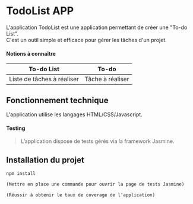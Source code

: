 TodoList APP
============

L'application TodoList est une application permettant de créer une "To-do List".<br>
 C'est un outil simple et efficace pour gérer les tâches d'un projet.
#### Notions à connaître

To-do List | To-do |
--- | --- |
Liste de tâches à réaliser | Tâche à réaliser |

Fonctionnement technique
------------------------

  L'application utilise les langages HTML/CSS/Javascript.

  #### Testing

  > L’application dispose de tests gérés via la framework Jasmine.

Installation du projet
----------------------
  ```javascript
  npm install

  (Mettre en place une commande pour ouvrir la page de tests Jasmine)

  (Réussir à obtenir le taux de coverage de l’application)
  ```